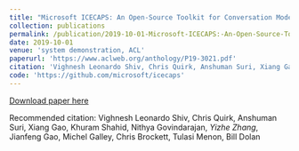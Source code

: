 ```yaml
---
title: "Microsoft ICECAPS: An Open-Source Toolkit for Conversation Modeling."
collection: publications
permalink: /publication/2019-10-01-Microsoft-ICECAPS:-An-Open-Source-Toolkit-for-Conversation-Modeling
date: 2019-10-01
venue: 'system demonstration, ACL'
paperurl: 'https://www.aclweb.org/anthology/P19-3021.pdf'
citation: 'Vighnesh Leonardo Shiv, Chris Quirk, Anshuman Suri, Xiang Gao, Khuram Shahid, Nithya Govindarajan, <b>Yizhe Zhang</b>, Jianfeng Gao, Michel Galley, Chris Brockett, Tulasi Menon, Bill Dolan'
code: 'https://github.com/microsoft/icecaps'
---
```


[Download paper here](https://www.aclweb.org/anthology/P19-3021.pdf)

Recommended citation: Vighnesh Leonardo Shiv, Chris Quirk, Anshuman Suri, Xiang Gao, Khuram Shahid, Nithya Govindarajan, *Yizhe Zhang*, Jianfeng Gao, Michel Galley, Chris Brockett, Tulasi Menon, Bill Dolan